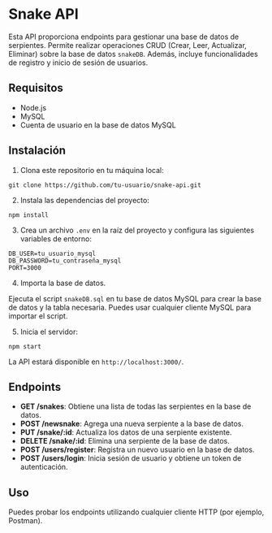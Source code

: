 # Snake API

Esta API proporciona endpoints para gestionar una base de datos de serpientes. Permite realizar operaciones CRUD (Crear, Leer, Actualizar, Eliminar) sobre la base de datos `snakeDB`. Además, incluye funcionalidades de registro y inicio de sesión de usuarios.

## Requisitos

- Node.js
- MySQL
- Cuenta de usuario en la base de datos MySQL

## Instalación

1. Clona este repositorio en tu máquina local:

```
git clone https://github.com/tu-usuario/snake-api.git
```

2. Instala las dependencias del proyecto:

```
npm install
```

3. Crea un archivo `.env` en la raíz del proyecto y configura las siguientes variables de entorno:

```
DB_USER=tu_usuario_mysql
DB_PASSWORD=tu_contraseña_mysql
PORT=3000
```

4. Importa la base de datos.

Ejecuta el script `snakeDB.sql` en tu base de datos MySQL para crear la base de datos y la tabla necesaria. Puedes usar cualquier cliente MySQL para importar el script.

5. Inicia el servidor:

```
npm start
```

La API estará disponible en `http://localhost:3000/`.

## Endpoints

- **GET /snakes**: Obtiene una lista de todas las serpientes en la base de datos.
- **POST /newsnake**: Agrega una nueva serpiente a la base de datos.
- **PUT /snake/:id**: Actualiza los datos de una serpiente existente.
- **DELETE /snake/:id**: Elimina una serpiente de la base de datos.
- **POST /users/register**: Registra un nuevo usuario en la base de datos.
- **POST /users/login**: Inicia sesión de usuario y obtiene un token de autenticación.

## Uso

Puedes probar los endpoints utilizando cualquier cliente HTTP (por ejemplo, Postman).
